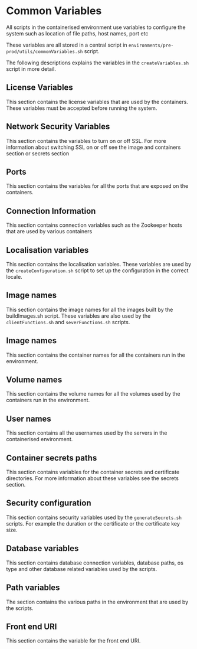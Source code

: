 # Common Variables

All scripts in the containerised environment use variables to configure the system such as location of file paths, host names, port etc

These variables are all stored in a central script in `environments/pre-prod/utils/commonVariables.sh` script.

The following descriptions explains the variables in the `createVariables.sh` script in more detail.

## License Variables  

This section contains the license variables that are used by the containers. These variables must be accepted before running the system.

## Network Security Variables 

This section contains the variables to turn on or off SSL. For more information about switching SSL on or off see the image and containers section or secrets section

## Ports

This section contains the variables for all the ports that are exposed on the containers.

## Connection Information

This section contains connection variables such as the Zookeeper hosts that are used by various containers

## Localisation variables

This section contains the localisation variables. These variables are used by the `createConfiguration.sh` script to set up the configuration in the correct locale.

## Image names

This section contains the image names for all the images built by the buildImages.sh script. These variables are also used by the `clientFunctions.sh` and `severFunctions.sh` scripts.

## Image names

This section contains the container names for all the containers run in the environment.

## Volume names

This section contains the volume names for all the volumes used by the containers run in the environment.

## User names  

This section contains all the usernames used by the servers in the containerised environment.

## Container secrets paths

This section contains variables for the container secrets and certificate directories. For more information about these variables see the secrets section.

## Security configuration

This section contains security variables used by the `generateSecrets.sh` scripts. For example the duration or the certificate or the certificate key size.

## Database variables

This section contains database connection variables, database paths, os type and other database related variables used by the scripts.


## Path variables

The section contains the various paths in the environment that are used by the scripts.

## Front end URI

This section contains the variable for the front end URI.